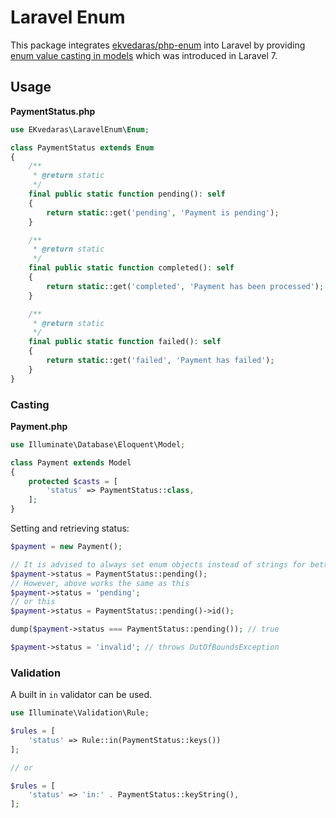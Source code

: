 # Laravel Enum

This package integrates [ekvedaras/php-enum](https://github.com/ekvedaras/php-enum)
into Laravel by providing [enum value casting in models](https://laravel.com/docs/7.x/eloquent-mutators#custom-casts) which was introduced in Laravel 7.

## Usage

**PaymentStatus.php**
```php
use EKvedaras\LaravelEnum\Enum;

class PaymentStatus extends Enum
{
    /**
     * @return static
     */
    final public static function pending(): self
    {
        return static::get('pending', 'Payment is pending');
    }

    /**
     * @return static
     */
    final public static function completed(): self
    {
        return static::get('completed', 'Payment has been processed');
    }

    /**
     * @return static
     */
    final public static function failed(): self
    {
        return static::get('failed', 'Payment has failed');
    }
}
```

### Casting

**Payment.php**
```php
use Illuminate\Database\Eloquent\Model;

class Payment extends Model
{
    protected $casts = [
        'status' => PaymentStatus::class,
    ];
}
```

Setting and retrieving status:
```php
$payment = new Payment();

// It is advised to always set enum objects instead of strings for better usage analysis
$payment->status = PaymentStatus::pending();
// However, above works the same as this
$payment->status = 'pending';
// or this
$payment->status = PaymentStatus::pending()->id();

dump($payment->status === PaymentStatus::pending()); // true

$payment->status = 'invalid'; // throws OutOfBoundsException
```

### Validation

A built in `in` validator can be used.

```php
use Illuminate\Validation\Rule;

$rules = [
    'status' => Rule::in(PaymentStatus::keys())
];

// or

$rules = [
    'status' => 'in:' . PaymentStatus::keyString(),
];
```
